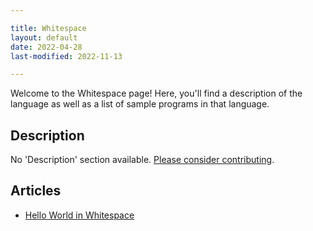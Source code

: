 ```yaml
---

title: Whitespace
layout: default
date: 2022-04-28
last-modified: 2022-11-13

---
```


Welcome to the Whitespace page! Here, you'll find a description of the language as well as a list of sample programs in that language.

## Description

No 'Description' section available. [Please consider contributing](https://github.com/TheRenegadeCoder/sample-programs-website).

## Articles

- [Hello World in Whitespace](https://sampleprograms.io/projects/hello-world/whitespace)